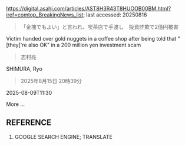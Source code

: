 https://digital.asahi.com/articles/AST8H3R43T8HUOOB00BM.html?iref=comtop_BreakingNews_list; last accessed: 20250816

> 「金塊でもよい」と言われ、喫茶店で手渡し　投資詐欺で2億円被害

Victim handed over gold nuggets in a coffee shop after being told that "[they]'re also OK" in a 200 million yen investment scam

> 志村亮

SHIMURA, Ryo

> 2025年8月15日 20時39分

2025-08-09T11:30

More ...

## REFERENCE

1) GOOGLE SEARCH ENGINE; TRANSLATE
